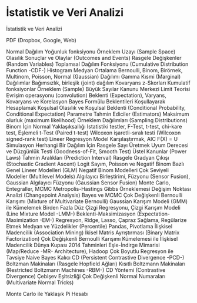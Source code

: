 # İstatistik ve Veri Analizi


İstatistik ve Veri Analizi




PDF (Dropbox, Google, Web)

Normal Dağılım
Yoğunluk fonksiyonu
Örneklem Uzayı (Sample Space)
Olasılık
Sonuçlar ve Olaylar (Outcomes and Events)
Rasgele Değişkenler (Random Variables)
Toplamsal Dağılım Fonksiyonu (Cumulative Distribution Function -CDF-)
Histogram
Medyan
Ortalama
Bernoulli, Binom, Birörnek, Multinom, Poisson, Normal (Gaussian) Dağılımı
Gamma
Kısmi (Marginal) Dağılımlar
Bağımsızlık, birleşik (joint) dağılım
Kovaryans
z-Skorları
Kumulatif fonksiyonlar
Örneklem (Sample)
Büyük Sayılar Kanunu
Merkezi Limit Teorisi
Evrişim operasyonu (convolution)
Beklenti (Expectation), Varyans, Kovaryans ve Korelasyon
Bayes Formülu
Beklentileri Koşullayarak Hesaplamak
Koşulsal Olasılık ve Koşulsal Beklenti (Conditional Probability, Conditional Expectation)
Parametre Tahmin Ediciler (Estimators)
Maksimum olurluk (maximum likelihood)
Örneklem Dağılımları (Sampling Distributions)
Binom İçin Normal Yaklaşıksallığı
Istatistiki testler, F-Test, t-test, chi-kare test,
Eşlemeli t-Test (Paired t-test)
Wilcoxon işaretli-sıralı testi (Wilcoxon signed-rank test)
Lineer Regresyon
Model Karşılaştırmak, AIC
F(X) = U
Simulasyon
Herhangi Bir Dağılım İçin Rasgele Sayı Üretmek
Uyum Derecesi ve Düzgünlük Testi (Goodness-of-Fit, Smooth Test)
Üstel Kanunlar (Power Laws)
Tahmin Aralıkları (Prediction Interval)
Rasgele Gradyan Çıkışı (Stochastic Gradient Ascent)
Logit
Sayım, Poisson ve Negatif Binom Bazlı Genel Lineer Modelleri (GLM)
Negatif Binom Modelleri
Çok Seviyeli Modeller (Multilevel Models)
Algılayıcı Birleştirimi, Füzyonu (Sensor Fusion), Gaussian Algılayıcı Füzyonu (Gaussian Sensor Fusion)
Monte Carlo, Entegraller, MCMC
Metropolis-Hastings
Gibbs Örneklemesi
Değişim Noktası Analizi (Changepoint Analysis)
Bayes ve MCMC
Çok Değişkenli Bernoulli Karışımı (Mixture of Multivariate Bernoulli)
Gaussian Karışım Modeli (GMM) ile Kümelemek
Birden Fazla Düz Çizgi Regresyonu, Çizgi Karışım Modeli (Line Mixture Model -LMM-)
Beklenti-Maksimizasyon (Expectation-Maximization -EM-)
Regresyon, Ridge, Lasso, Çapraz Sağlama, Regülarize Etmek
Medyan ve Yüzdelikler (Percentile)
Pandas, Pivotlama
İlişkisel Madencilik (Association Mining)
İkisel Matris Ayrıştırması (Binary Matrix Factorization)
Çok Değişkenli Bernoulli Karışımı Kümelemesi ile İlişkisel Madencilik
Dünya Kupası 2014 Tahminleri
Eşle-İndirge Mimarisi (Map/Reduce -MR- Architecture), Hadoop
Çok Boyutlu Regresyon ile Tavsiye
Naive Bayes
Kalıcı CD (Persistent Contrastive Divergence -PCD-)
Boltzman Makinaları (Rasgele Hopfield Ağları)
Kısıtlı Boltzmann Makinaları (Restricted Boltzmann Machines -RBM-)
CD Yöntemi (Contrastive Divergence)
Çebişev Eşitsizliği
Çok Değişkenli Normal Numaraları (Multivariate Normal Tricks)

Monte Carlo ile Yaklaşık Pi Hesabı





